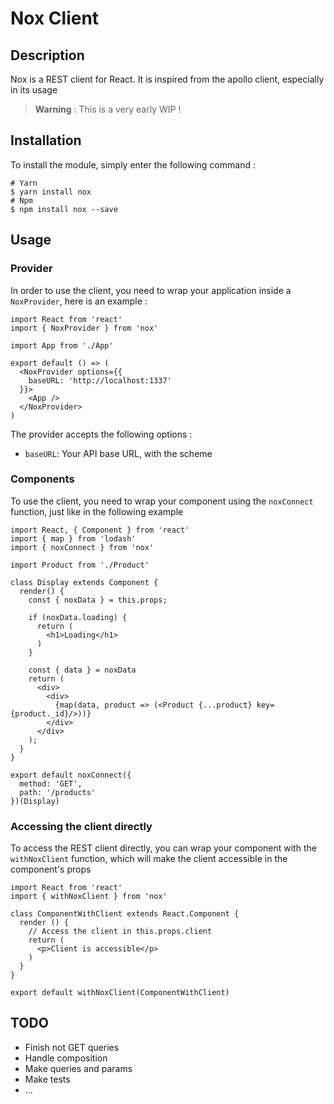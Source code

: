 # Nox Client

## Description

Nox is a REST client for React. It is inspired from the apollo client, especially in its usage

> **Warning** : This is a very early WIP !

## Installation

To install the module, simply enter the following command :

```
# Yarn
$ yarn install nox
# Npm
$ npm install nox --save
```

## Usage

### Provider

In order to use the client, you need to wrap your application inside a `NoxProvider`, here is an example :

```
import React from 'react'
import { NoxProvider } from 'nox'

import App from './App'

export default () => (
  <NoxProvider options={{
    baseURL: 'http://localhost:1337'
  }}>
    <App />
  </NoxProvider>
)
```

The provider accepts the following options :

- `baseURL`: Your API base URL, with the scheme

### Components

To use the client, you need to wrap your component using the `noxConnect` function, just like in the following example

```
import React, { Component } from 'react'
import { map } from 'lodash'
import { noxConnect } from 'nox'

import Product from './Product'

class Display extends Component {
  render() {
    const { noxData } = this.props;

    if (noxData.loading) {
      return (
        <h1>Loading</h1>
      )
    }

    const { data } = noxData
    return (
      <div>
        <div>
          {map(data, product => (<Product {...product} key={product._id}/>))}
        </div>
      </div>
    );
  }
}

export default noxConnect({
  method: 'GET',
  path: '/products'
})(Display)
```

### Accessing the client directly

To access the REST client directly, you can wrap your component with the `withNoxClient` function, which will make the client accessible in the component's props

```
import React from 'react'
import { withNoxClient } from 'nox'

class ComponentWithClient extends React.Component {
  render () {
    // Access the client in this.props.client
    return (
      <p>Client is accessible</p>
    )
  }
}

export default withNoxClient(ComponentWithClient)
```

## TODO

- Finish not GET queries
- Handle composition
- Make queries and params
- Make tests
- ...

